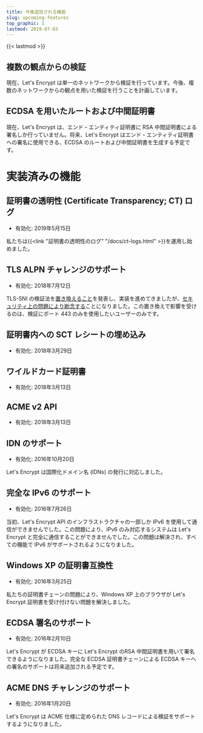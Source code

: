 ```yaml
---
title: 今後追加される機能
slug: upcoming-features
top_graphic: 1
lastmod: 2019-07-03
---
```


{{< lastmod >}}

## 複数の観点からの検証

現在、Let's Encrypt は単一のネットワークから検証を行っています。今後、複数のネットワークからの観点を用いた検証を行うことを計画しています。

## ECDSA を用いたルートおよび中間証明書

現在、Let's Encrypt は、エンド・エンティティ証明書に RSA 中間証明書による署名しか行っていません。将来、Let's Encrypt はエンド・エンティティ証明書への署名に使用できる、ECDSA のルートおよび中間証明書を生成する予定です。

# 実装済みの機能

## 証明書の透明性 (Certificate Transparency; CT) ログ

* 有効化: 2019年5月15日

私たちは{{<link "証明書の透明性のログ" "/docs/ct-logs.html" >}}を運用し始めました。

## TLS ALPN チャレンジのサポート

* 有効化: 2018年7月12日

TLS-SNI の検証法を[置き換えること](https://datatracker.ietf.org/doc/draft-ietf-acme-tls-alpn/)を発表し、実装を進めてきましたが、[セキュリティ上の問題により断念する](https://community.letsencrypt.org/t/important-what-you-need-to-know-about-tls-sni-validation-issues/50811)ことになりました。この置き換えで影響を受けるのは、検証にポート 443 のみを使用したいユーザーのみです。

## 証明書内への SCT レシートの埋め込み

* 有効化: 2018年3月29日

## ワイルドカード証明書

* 有効化: 2018年3月13日 

## ACME v2 API

* 有効化: 2018年3月13日

## IDN のサポート

* 有効化: 2016年10月20日

Let's Encrypt は国際化ドメイン名 (IDNs) の発行に対応しました。

## 完全な IPv6 のサポート

* 有効化: 2016年7月26日

当初、Let's Encrypt API のインフラストラクチャの一部しか IPv6 を使用して通信ができませんでした。この問題により、IPv6 のみ対応するシステムは Let's Encrypt と完全に通信することができませんでした。この問題は解決され、すべての機能で IPv6 がサポートされるようになりました。

## Windows XP の証明書互換性

* 有効化: 2016年3月25日

私たちの証明書チェーンの問題により、Windows XP 上のブラウザが Let's Encrypt 証明書を受け付けない問題を解決しました。

## ECDSA 署名のサポート

* 有効化: 2016年2月10日

Let's Encrypt が ECDSA キーに Let's Encrypt のRSA 中間証明書を用いて署名できるようになりました。完全な ECDSA 証明書チェーンによる ECDSA キーへの署名のサポートは将来追加される予定です。

## ACME DNS チャレンジのサポート

* 有効化: 2016年1月20日

Let's Encrypt は ACME 仕様に定められた DNS レコードによる検証をサポートするようになりました。
